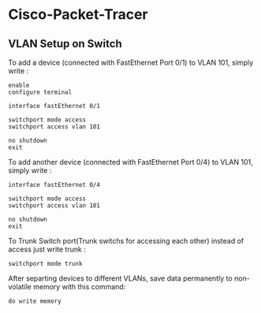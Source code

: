 # Cisco-Packet-Tracer

## VLAN Setup on Switch

To add a device (connected with FastEthernet Port 0/1) to VLAN 101, simply write :

```
enable
configure terminal

interface fastEthernet 0/1

switchport mode access
switchport access vlan 101

no shutdown
exit

```

To add another device (connected with FastEthernet Port 0/4) to VLAN 101, simply write :

```
interface fastEthernet 0/4

switchport mode access
switchport access vlan 101

no shutdown
exit

```
To Trunk Switch port(Trunk switchs for accessing each other) instead of access just write trunk :

```
switchport mode trunk
```
After separting devices to different VLANs, save data permanently to non-volatile memory with this command:
```
do write memory
```
